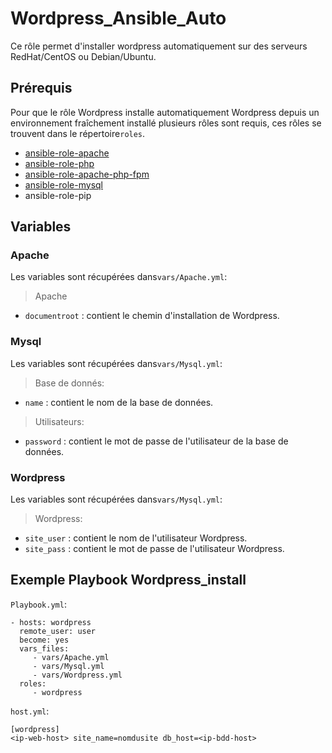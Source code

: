 # Wordpress_Ansible_Auto
Ce rôle permet d'installer wordpress automatiquement sur des serveurs RedHat/CentOS ou Debian/Ubuntu.
## Prérequis
Pour que le rôle Wordpress installe automatiquement Wordpress depuis un environnement fraîchement installé plusieurs rôles sont requis, ces rôles se trouvent dans le répertoire`roles`.
- [ansible-role-apache](https://github.com/geerlingguy/ansible-role-apache) 
- [ansible-role-php](https://github.com/geerlingguy/ansible-role-php) 
- [ansible-role-apache-php-fpm](https://github.com/geerlingguy/ansible-role-apache-php-fpm) 
- [ansible-role-mysql](https://github.com/geerlingguy/ansible-role-mysql) 
- ansible-role-pip

## Variables
### Apache
Les variables sont récupérées dans`vars/Apache.yml`:
> Apache
- `documentroot` : contient le chemin d'installation de Wordpress.

### Mysql
Les variables sont récupérées dans`vars/Mysql.yml`:
> Base de donnés:
- `name`  : contient le nom de la base de données.

> Utilisateurs:
- `password` : contient le mot de passe de l'utilisateur de la base de données.

### Wordpress
Les variables sont récupérées dans`vars/Mysql.yml`:
> Wordpress:
- `site_user` : contient le nom de l'utilisateur Wordpress.
- `site_pass` : contient le mot de passe de l'utilisateur Wordpress.


## Exemple Playbook Wordpress_install

 `Playbook.yml`:
 
    - hosts: wordpress
      remote_user: user
      become: yes
      vars_files:
         - vars/Apache.yml
         - vars/Mysql.yml
         - vars/Wordpress.yml
      roles:
         - wordpress
         
 `host.yml`:

    [wordpress]
	<ip-web-host> site_name=nomdusite db_host=<ip-bdd-host>

